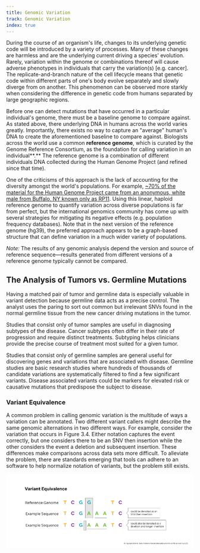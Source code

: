 ```yaml
---
title: Genomic Variation
track: Genomic Variation
index: true
---
```


During the course of an organism's life, changes to its underlying genetic code will be introduced by a variety of processes. Many of these changes are harmless and are the underlying current driving a species' evolution. Rarely, variation within the genome or combinations thereof will cause adverse phenotypes in individuals that carry the variation(s) \[e.g. cancer\]. The replicate-and-branch nature of the cell lifecycle means that genetic code within different parts of one's body evolve separately and slowly diverge from on another. This phenomenon can be observed more starkly when considering the difference in genetic code from humans separated by large geographic regions.

Before one can detect mutations that have occurred in a particular individual's genome, there must be a baseline genome to compare against. As stated above, there underlying DNA in humans across the world varies greatly. Importantly, there exists no way to capture an "average" human's DNA to create the aforementioned baseline to compare against. Biologists across the world use a common **reference genome**, which is curated by the Genome Reference Consortium, as the foundation for calling variation in an individual**.** The reference genome is a combination of different individuals DNA collected during the Human Genome Project (and refined since that time).

One of the criticisms of this approach is the lack of accounting for the diversity amongst the world's populations. For example, [~70% of the material for the Human Genome Project came from an anonymous, white male from Buffalo, NY known only as RP11][rp11]. Using this linear, haploid reference genome to quantify variation across diverse populations is far from perfect, but the international genomics community has come up with several strategies for mitigating its negative effects (e.g. population frequency databases). Note that in the next version of the reference genome (hg39), the preferred approach appears to be a graph-based structure that can define variation in a much wider variety of populations.

_Note:_ The results of any genomic analysis depend the version and source of reference sequence—results generated from different versions of a reference genome typically cannot be compared.

## The Analysis of Tumors vs. Germline Mutations

Having a matched pair of tumor and germline data is especially valuable in variant detection because germline data acts as a precise control. The analyst uses the paring to sort out common but irrelevant SNVs found in the normal germline tissue from the new cancer driving mutations in the tumor.

Studies that consist only of tumor samples are useful in diagnosing subtypes of the disease. Cancer subtypes often differ in their rate of progression and require distinct treatments. Subtyping helps clinicians provide the precise course of treatment most suited for a given tumor.

Studies that consist only of germline samples are general useful for discovering genes and variations that are associated with disease. Germline studies are basic research studies where hundreds of thousands of candidate variations are systematically filtered to find a few significant variants. Disease associated variants could be markers for elevated risk or causative mutations that predispose the subject to disease.

### Variant Equivalence

A common problem in calling genomic variation is the multitude of ways a variation can be annotated. Two different variant callers might describe the same genomic alternations in two different ways. For example, consider the variation that occurs in Figure 3.4. Either notation captures the event correctly, but one considers there to be an SNV then insertion while the other considers the event a deletion and subsequent insertion. These differences make comparisons across data sets more difficult. To alleviate the problem, there are standards emerging that tools can adhere to an software to help normalize notation of variants, but the problem still exists.

![](../images/3.4-Variant-Equivalence.jpg)

[rp11]: https://www.theatlantic.com/science/archive/2018/11/human-genome-300-million-missing-letters-dna/576481/
